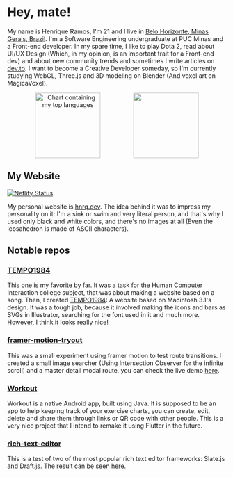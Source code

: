 # Hey, mate!

My name is Henrique Ramos, I'm 21 and I live in [Belo Horizonte, Minas Gerais, Brazil](https://goo.gl/maps/ydd9TSyMcLFzpgbv9). I'm a Software Engineering undergraduate at PUC Minas and a Front-end developer. In my spare time, I like to play Dota 2, read about UI/UX Design (Which, in my opinion, is an important trait for a Front-end dev) and about new community trends and sometimes I write articles on [dev.to](https://dev.to/hnrq). I want to become a Creative Developer someday, so I'm currently studying WebGL, Three.js and 3D modeling on Blender (And voxel art on MagicaVoxel).


<p align="center">
  <img align="center" src="https://github-readme-stats.vercel.app/api/top-langs?username=hnrq&show_icons=true&layout=compact&locale=en&theme=dark" height="150" alt="Chart containing my top languages" style="margin-right: 2rem;" />
  &nbsp;&nbsp;&nbsp;&nbsp;&nbsp;&nbsp;&nbsp;&nbsp;&nbsp;
  <img align="center" src="https://github-readme-stats.vercel.app/api?username=hnrq&show_icons=true&locale=en&layout=compact&theme=dark" height="150" alt="" />
</p>

## My Website

[![Netlify Status](https://api.netlify.com/api/v1/badges/c9cb4ce1-e706-454b-8169-d52fb4719e59/deploy-status)](https://hnrq.dev/)

My personal website is [hnrq.dev](https://hnrq.dev). The idea behind it was to impress my personality on it: I'm a sink or swim and very literal person, and that's why I used only black and white colors, and there's no images at all (Even the icosahedron is made of ASCII characters).

## Notable repos

### [TEMPO1984](https://github.com/hnrq/TEMPO1984)
This one is my favorite by far. It was a task for the Human Computer Interaction college subject, that was about making a website based on a song. Then, I created [TEMPO1984](https://hnrq.github.io/TEMPO1984): A website based on Macintosh 3.1's design. It was a tough job, because it involved making the icons and bars as SVGs in Illustrator, searching for the font used in it and much more. However, I think it looks really nice!

### [framer-motion-tryout](https://github.com/hnrq/framer-motion-tryout)
This was a small experiment using framer motion to test route transitions. I created a small image searcher (Using Intersection Observer for the infinite scroll) and a master detail modal route, you can check the live demo [here](https://hnrq.github.io/framer-motion-tryout/).

### [Workout](https://github.com/hnrq/workout)
Workout is a native Android app, built using Java. It is supposed to be an app to help keeping track of your exercise charts, you can create, edit, delete and share them through links or QR code with other people. This is a very nice project that I intend to remake it using Flutter in the future.

### [rich-text-editor](https://github.com/hnrq/rich-text-editor)
This is a test of two of the most popular rich text editor frameworks: Slate.js and Draft.js. The result can be seen [here](https://slate-editor.herokuapp.com/#/slate).
